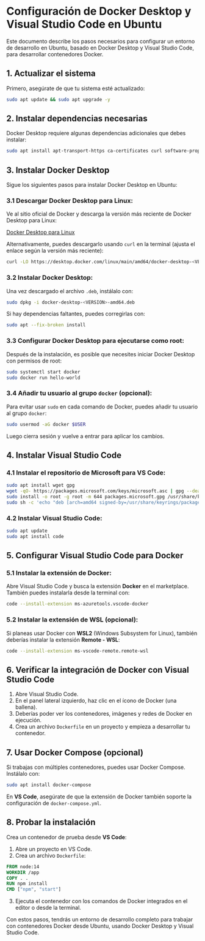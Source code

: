 
# Configuración de Docker Desktop y Visual Studio Code en Ubuntu

Este documento describe los pasos necesarios para configurar un entorno de desarrollo en Ubuntu, basado en Docker Desktop y Visual Studio Code, para desarrollar contenedores Docker.

## 1. Actualizar el sistema

Primero, asegúrate de que tu sistema esté actualizado:

```bash
sudo apt update && sudo apt upgrade -y
```

## 2. Instalar dependencias necesarias

Docker Desktop requiere algunas dependencias adicionales que debes instalar:

```bash
sudo apt install apt-transport-https ca-certificates curl software-properties-common linux-modules-extra-$(uname -r)
```

## 3. Instalar Docker Desktop

Sigue los siguientes pasos para instalar Docker Desktop en Ubuntu:

### 3.1 Descargar Docker Desktop para Linux:

Ve al sitio oficial de Docker y descarga la versión más reciente de Docker Desktop para Linux:

[Docker Desktop para Linux](https://www.docker.com/products/docker-desktop)

Alternativamente, puedes descargarlo usando `curl` en la terminal (ajusta el enlace según la versión más reciente):

```bash
curl -LO https://desktop.docker.com/linux/main/amd64/docker-desktop-<VERSION>-amd64.deb
```

### 3.2 Instalar Docker Desktop:

Una vez descargado el archivo `.deb`, instálalo con:

```bash
sudo dpkg -i docker-desktop-<VERSION>-amd64.deb
```

Si hay dependencias faltantes, puedes corregirlas con:

```bash
sudo apt --fix-broken install
```

### 3.3 Configurar Docker Desktop para ejecutarse como root:

Después de la instalación, es posible que necesites iniciar Docker Desktop con permisos de root:

```bash
sudo systemctl start docker
sudo docker run hello-world
```

### 3.4 Añadir tu usuario al grupo `docker` (opcional):

Para evitar usar `sudo` en cada comando de Docker, puedes añadir tu usuario al grupo `docker`:

```bash
sudo usermod -aG docker $USER
```

Luego cierra sesión y vuelve a entrar para aplicar los cambios.

## 4. Instalar Visual Studio Code

### 4.1 Instalar el repositorio de Microsoft para VS Code:

```bash
sudo apt install wget gpg
wget -qO- https://packages.microsoft.com/keys/microsoft.asc | gpg --dearmor > packages.microsoft.gpg
sudo install -o root -g root -m 644 packages.microsoft.gpg /usr/share/keyrings/
sudo sh -c 'echo "deb [arch=amd64 signed-by=/usr/share/keyrings/packages.microsoft.gpg] https://packages.microsoft.com/repos/code stable main" > /etc/apt/sources.list.d/vscode.list'
```

### 4.2 Instalar Visual Studio Code:

```bash
sudo apt update
sudo apt install code
```

## 5. Configurar Visual Studio Code para Docker

### 5.1 Instalar la extensión de Docker:

Abre Visual Studio Code y busca la extensión **Docker** en el marketplace. También puedes instalarla desde la terminal con:

```bash
code --install-extension ms-azuretools.vscode-docker
```

### 5.2 Instalar la extensión de WSL (opcional):

Si planeas usar Docker con **WSL2** (Windows Subsystem for Linux), también deberías instalar la extensión **Remote - WSL**:

```bash
code --install-extension ms-vscode-remote.remote-wsl
```

## 6. Verificar la integración de Docker con Visual Studio Code

1. Abre Visual Studio Code.
2. En el panel lateral izquierdo, haz clic en el ícono de Docker (una ballena).
3. Deberías poder ver los contenedores, imágenes y redes de Docker en ejecución.
4. Crea un archivo `Dockerfile` en un proyecto y empieza a desarrollar tu contenedor.

## 7. Usar Docker Compose (opcional)

Si trabajas con múltiples contenedores, puedes usar Docker Compose. Instálalo con:

```bash
sudo apt install docker-compose
```

En **VS Code**, asegúrate de que la extensión de Docker también soporte la configuración de `docker-compose.yml`.

## 8. Probar la instalación

Crea un contenedor de prueba desde **VS Code**:

1. Abre un proyecto en VS Code.
2. Crea un archivo `Dockerfile`:

```Dockerfile
FROM node:14
WORKDIR /app
COPY . .
RUN npm install
CMD ["npm", "start"]
```

3. Ejecuta el contenedor con los comandos de Docker integrados en el editor o desde la terminal.

Con estos pasos, tendrás un entorno de desarrollo completo para trabajar con contenedores Docker desde Ubuntu, usando Docker Desktop y Visual Studio Code.
